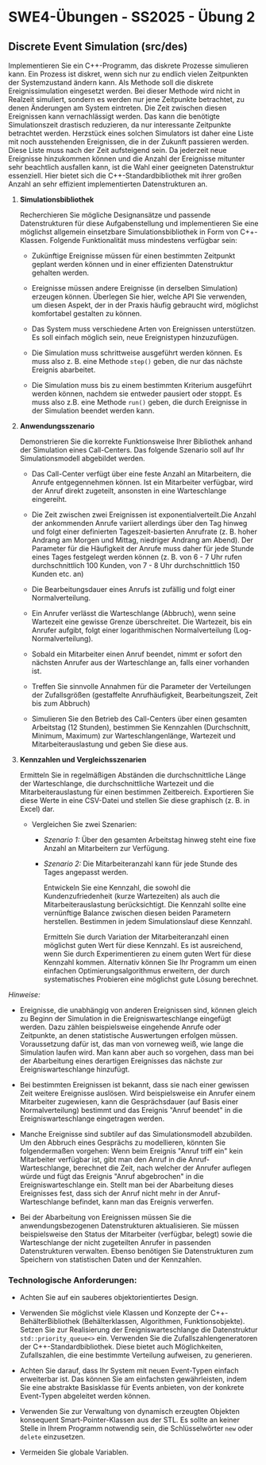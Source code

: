 # **SWE4-Übungen - SS2025 - Übung 2**

## Discrete Event Simulation (src/des)

Implementieren Sie ein C++-Programm, das diskrete Prozesse simulieren kann. Ein
Prozess ist diskret, wenn sich nur zu endlich vielen Zeitpunkten der
Systemzustand ändern kann. Als Methode soll die diskrete Ereignissimulation
eingesetzt werden. Bei dieser Methode wird nicht in Realzeit simuliert, sondern
es werden nur jene Zeitpunkte betrachtet, zu denen Änderungen am System
eintreten. Die Zeit zwischen diesen Ereignissen kann vernachlässigt werden. Das
kann die benötigte Simulationszeit drastisch reduzieren, da nur interessante
Zeitpunkte betrachtet werden. Herzstück eines solchen Simulators ist daher eine
Liste mit noch ausstehenden Ereignissen, die in der Zukunft passieren werden.
Diese Liste muss nach der Zeit aufsteigend sein. Da jederzeit neue Ereignisse
hinzukommen können und die Anzahl der Ereignisse mitunter sehr beachtlich
ausfallen kann, ist die Wahl einer geeigneten Datenstruktur essenziell. Hier
bietet sich die C++-Standardbibliothek mit ihrer großen Anzahl an sehr effizient
implementierten Datenstrukturen an. 

1. **Simulationsbibliothek**
   
    Recherchieren Sie mögliche Designansätze und passende Datenstrukturen für
    diese Aufgabenstellung und implementieren Sie eine möglichst allgemein
    einsetzbare Simulationsbibliothek in Form von C++-Klassen. Folgende
    Funktionalität muss mindestens verfügbar sein:

    * Zukünftige Ereignisse müssen für einen bestimmten Zeitpunkt geplant werden
      können und in einer effizienten Datenstruktur gehalten werden.

    * Ereignisse müssen andere Ereignisse (in derselben Simulation) erzeugen
      können. Überlegen Sie hier, welche API Sie verwenden, um diesen Aspekt, der
      in der Praxis häufig gebraucht wird, möglichst komfortabel gestalten zu
      können.

    * Das System muss verschiedene Arten von Ereignissen unterstützen. Es soll
      einfach möglich sein, neue Ereignistypen hinzuzufügen.

    * Die Simulation muss schrittweise ausgeführt werden können. Es muss also z.
      B. eine Methode `step()` geben, die nur das nächste Ereignis abarbeitet.

    * Die Simulation muss bis zu einem bestimmten Kriterium ausgeführt werden
      können, nachdem sie entweder pausiert oder stoppt. Es muss also z.B. eine
      Methode `run()` geben, die durch Ereignisse in der Simulation beendet
      werden kann.

2. **Anwendungsszenario**

    Demonstrieren Sie die korrekte Funktionsweise Ihrer Bibliothek anhand der
    Simulation eines Call-Centers. Das folgende Szenario soll auf Ihr
    Simulationsmodell abgebildet werden.

    * Das Call-Center verfügt über eine feste Anzahl an Mitarbeitern, die Anrufe
      entgegennehmen können. Ist ein Mitarbeiter verfügbar, wird der Anruf
      direkt zugeteilt, ansonsten in eine Warteschlange eingereiht.

    * Die Zeit zwischen zwei Ereignissen ist exponentialverteilt.Die Anzahl der
      ankommenden Anrufe variiert allerdings über den Tag hinweg und folgt
      einer definierten Tageszeit-basierten Anrufrate (z. B. hoher Andrang am
      Morgen und Mittag, niedriger Andrang am Abend). Der Parameter für die
      Häufigkeit der Anrufe muss daher für jede Stunde eines Tages festgelegt
      werden können (z. B. von 6 \- 7 Uhr rufen durchschnittlich 100 Kunden, von
      7 - 8 Uhr durchschnittlich 150 Kunden etc. an)

    * Die Bearbeitungsdauer eines Anrufs ist zufällig und folgt einer
      Normalverteilung.

    * Ein Anrufer verlässt die Warteschlange (Abbruch), wenn seine Wartezeit
      eine gewisse Grenze überschreitet. Die Wartezeit, bis ein Anrufer aufgibt,
      folgt einer logarithmischen Normalverteilung (Log-Normalverteilung).

    * Sobald ein Mitarbeiter einen Anruf beendet, nimmt er sofort den nächsten
      Anrufer aus der Warteschlange an, falls einer vorhanden ist.

    * Treffen Sie sinnvolle Annahmen für die Parameter der Verteilungen der
      Zufallsgrößen (gestaffelte Anrufhäufigkeit, Bearbeitungszeit, Zeit bis zum
      Abbruch)

    * Simulieren Sie den Betrieb des Call-Centers über einen gesamten Arbeitstag
      (12 Stunden), bestimmen Sie Kennzahlen (Durchschnitt, Minimum, Maximum)
      zur Warteschlangenlänge, Wartezeit und Mitarbeiterauslastung und geben Sie
      diese aus.

3. **Kennzahlen und Vergleichsszenarien** 
  
    Ermitteln Sie in regelmäßigen Abständen die durchschnittliche Länge der
    Warteschlange, die durchschnittliche Wartezeit und die Mitarbeiterauslastung
    für einen bestimmen Zeitbereich. Exportieren Sie diese Werte in eine
    CSV-Datei und stellen Sie diese graphisch (z. B. in Excel) dar.

    * Vergleichen Sie zwei Szenarien:

      + _Szenario 1:_ Über den gesamten Arbeitstag hinweg steht eine fixe Anzahl
        an Mitarbeitern zur Verfügung.

      + _Szenario 2:_ Die Mitarbeiteranzahl kann für jede Stunde des Tages
        angepasst werden.

        Entwickeln Sie eine Kennzahl, die sowohl die Kundenzufriedenheit (kurze
        Wartezeiten) als auch die Mitarbeiterauslastung berücksichtigt. Die
        Kennzahl sollte eine vernünftige Balance zwischen diesen beiden
        Parametern herstellen. Bestimmen in jedem Simulationslauf diese
        Kennzahl.

        Ermitteln Sie durch Variation der Mitarbeiteranzahl einen möglichst
        guten Wert für diese Kennzahl. Es ist ausreichend, wenn Sie durch
        Experimentieren zu einem guten Wert für diese Kennzahl kommen.
        Alternativ können Sie Ihr Programm um einen einfachen
        Optimierungsalgorithmus erweitern, der durch systematisches Probieren
        eine möglichst gute Lösung berechnet.
   
_Hinweise:_

* Ereignisse, die unabhängig von anderen Ereignissen sind, können gleich zu
  Beginn der Simulation in die Ereigniswarteschlange eingefügt werden. Dazu
  zählen beispielsweise eingehende Anrufe oder Zeitpunkte, an denen statistische
  Auswertungen erfolgen müssen. Voraussetzung dafür ist, das man von vorneweg
  weiß, wie lange die Simulation laufen wird. Man kann aber auch so vorgehen,
  dass man bei der Abarbeitung eines derartigen Ereignisses das nächste zur
  Ereigniswarteschlange hinzufügt.

* Bei bestimmten Ereignissen ist bekannt, dass sie nach einer gewissen Zeit
  weitere Ereignisse auslösen. Wird beispielsweise ein Anrufer einem Mitarbeiter
  zugewiesen, kann die Gesprächsdauer (auf Basis einer Normalverteilung)
  bestimmt und das Ereignis "Anruf beendet" in die Ereigniswarteschlange
  eingetragen werden.

* Manche Ereignisse sind subtiler auf das Simulationsmodell abzubilden. Um den
  Abbruch eines Gesprächs zu modellieren, könnten Sie folgendermaßen vorgehen:
  Wenn beim Ereignis "Anruf triff ein" kein Mitarbeiter verfügbar ist, gibt man
  den Anruf in die Anruf-Warteschlange, berechnet die Zeit, nach welcher der
  Anrufer auflegen würde und fügt das Ereignis "Anruf abgebrochen" in die
  Ereigniswarteschlange ein. Stellt man bei der Abarbeitung dieses Ereignisses
  fest, dass sich der Anruf nicht mehr in der Anruf-Warteschlange befindet, kann
  man das Ereignis verwerfen.  

* Bei der Abarbeitung von Ereignissen müssen Sie die anwendungsbezogenen
  Datenstrukturen aktualisieren. Sie müssen beispielsweise den Status der
  Mitarbeiter (verfügbar, belegt) sowie die Warteschlange der nicht
  zugeteilten Anrufer in passenden Datenstrukturen verwalten. Ebenso
  benötigen Sie Datenstrukturen zum Speichern von statistischen Daten und
  der Kennzahlen.  

### Technologische Anforderungen:

* Achten Sie auf ein sauberes objektorientiertes Design.

* Verwenden Sie möglichst viele Klassen und Konzepte der C++-BehälterBibliothek
  (Behälterklassen, Algorithmen, Funktionsobjekte). Setzen Sie zur Realisierung
  der Ereigniswarteschlange die Datenstruktur `std::priority_queue<>` ein.
  Verwenden Sie die Zufallszahlengeneratoren der C++-Standardbibliothek. Diese
  bietet auch Möglichkeiten, Zufallszahlen, die eine bestimmte Verteilung
  aufweisen, zu generieren.

* Achten Sie darauf, dass Ihr System mit neuen Event-Typen einfach erweiterbar
  ist. Das können Sie am einfachsten gewährleisten, indem Sie eine abstrakte
  Basisklasse für Events anbieten, von der konkrete Event-Typen abgeleitet
  werden können.

* Verwenden Sie zur Verwaltung von dynamisch erzeugten Objekten konsequent
  Smart-Pointer-Klassen aus der STL. Es sollte an keiner Stelle in Ihrem
  Programm notwendig sein, die Schlüsselwörter `new` oder `delete` einzusetzen. 

* Vermeiden Sie globale Variablen.